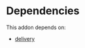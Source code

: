 # Dependencies

This addon depends on:

- [delivery](https://github.com/bringout/oca-ocb-warehouse/tree/3e067eb100be2ddf743af8f74cbee58df4eb6bb0/odoo-bringout-oca-ocb-delivery)
